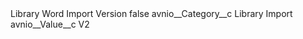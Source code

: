 <?xml version="1.0" encoding="UTF-8"?>
<CustomMetadata xmlns="http://soap.sforce.com/2006/04/metadata" xmlns:xsi="http://www.w3.org/2001/XMLSchema-instance" xmlns:xsd="http://www.w3.org/2001/XMLSchema">
    <label>Library Word Import Version</label>
    <protected>false</protected>
    <values>
        <field>avnio__Category__c</field>
        <value xsi:type="xsd:string">Library Import</value>
    </values>
    <values>
        <field>avnio__Value__c</field>
        <value xsi:type="xsd:string">V2</value>
    </values>
</CustomMetadata>

